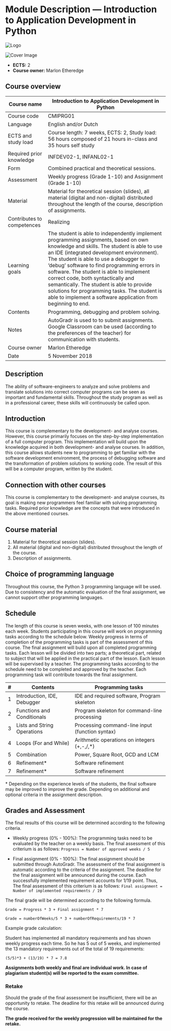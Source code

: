 Module Description — Introduction to Application Development in Python
=============================================================

![Logo](https://github.com/hogeschool/Keuzevak-IADIP/raw/master/docs/img/logo.png)

![Cover Image](https://github.com/hogeschool/Keuzevak-IADIP/raw/master/docs/img/cover.jpg)

- **ECTS:** 2
- **Course owner:** Marlon Etheredge

Course overview
---------------

| Course name                | Introduction to Application Development in Python                                                                                                                                                                                                                                                                                                                                                                                                                                                                                                   |
|----------------------------|-------------------------------------------------------------------------------------------------------------------------------------------------------------------------------------------------------------------------------------------------------------------------------------------------------------------------------------------------------------------------------------------------------------------------------------------------------------------------------------------------------------------------|
| Course code                | CMIPRG01                                                                                                                                                                                                                                                                                                                                                                                                                                                                                                                    |
| Language                   | English and/or Dutch                                                                                                                                                                                                                                                                                                                                                                                                                                                                                                    |
| ECTS and study load        | Course length: 7 weeks, ECTS: 2, Study load: 56 hours composed of 21 hours in-class and 35 hours self study                                                                                                                                                                                                                                                                                                                                                                                                             |
| Required prior knowledge   | INFDEV02-1, INFANL02-1                                                                                                                                                                                                                                                                                                                                                                                                                                                                                                  |
| Form                       | Combined practical and theoretical sessions.                                                                                                                                                                                                                                                                                                                                                                                                                                                                            |
| Assessment                 | Weekly progress (Grade 1-10) and Assignment (Grade 1-10)                                                                                                                                                                                                                                                                                                                                                                                                                                                                |
| Material                   | Material for theoretical session (slides), all material (digital and non-digital) distributed throughout the length of the course, description of assignments.                                                                                                                                                                                                                                                                                                                                                          |
| Contributes to competences | Realizing                                                                                                                                                                                                                                                                                                                                                                                                                                                                                                               |
| Learning goals             | The student is able to independently implement programming assignments, based on own knowledge and skills. The student is able to use an IDE (integrated development environment). The student is able to use a debugger to ‘debug’ software to find programming errors in software. The student is able to implement correct code, both syntactically and semantically. The student is able to provide solutions for programming tasks. The student is able to implement a software application from beginning to end. |
| Contents                   | Programming, debugging and problem solving.                                                                                                                                                                                                                                                                                                                                                                                                                                                                             |
| Notes                      | AutoGradr is used to to submit assignments. Google Classroom can be used (according to the preferences of the teacher) for communication with students.                                                                                                                                                                                                                                                                                                                                                                |
| Course owner               | Marlon Etheredge                                                                                                                                                                                                                                                                                                                                                                                                                                                                                                        |
| Date                       | 5 November 2018                                                                                                                                                                                                                                                                                                                                                                                                                                                                                                       |

Description
-----------

The ability of software-engineers to analyze and solve problems and translate
solutions into correct computer programs can be seen as important and
fundamental skills. Throughout the study program as well as in a professional
career, these skills will continuously be called upon.

Introduction
------------

This course is complementary to the development- and analyse courses. However,
this course primarily focuses on the step-by-step implementation of a full
computer program. This implementation will build upon the knowledge acquired in
both development- and analyse courses. In addition, this course allows students
new to programming to get familiar with the software development environment,
the process of debugging software and the transformation of problem solutions to
working code. The result of this will be a computer program, written by the
student.

Connection with other courses
-----------------------------

This course is complementary to the development- and analyse courses, its goal
is making new programmers feel familiar with solving programming tasks. Required
prior knowledge are the concepts that were introduced in the above mentioned
courses.

Course material
---------------

1. Material for theoretical session (slides).
2. All material (digital and non-digital) distributed throughout the length of
    the course.
3. Description of assignments.

Choice of programming language
------------------------------

Throughout this course, the Python 3 programming language will be used. Due to
consistency and the automatic evaluation of the final assignment, we cannot
support other programming languages.

Schedule
--------

The length of this course is seven weeks, with one lesson of 100 minutes each
week. Students participating in this course will work on programming tasks
according to the schedule below. Weekly progress in terms of completion of the
programming tasks is part of the assessment of this course. The final assignment
will build upon all completed programming tasks. Each lesson will be divided
into two parts; a theoretical part, related to subject that will be applied in
the practical part of the lesson. Each lesson will be supervised by a teacher.
The programming tasks according to the schedule need to be completed and
approved by the teacher. Each programming task will contribute towards the final
assignment.

| \# | Contents                    | Programming tasks                               |
|----|-----------------------------|-------------------------------------------------|
| 1  | Introduction, IDE, Debugger | IDE and required software, Program skeleton     |
| 2  | Functions and Conditionals  | Program skeleton for command-line processing    |
| 3  | Lists and String Operations | Processing command-line input (function syntax) |
| 4  | Loops (For and While)       | Arithmetic operations on integers (+,-,/,\*)    |
| 5  | Combination                 | Power, Square Root, GCD and LCM                 |
| 6  | Refinement\*                | Software refinement                             |
| 7  | Refinement\*                | Software refinement                             |

\* Depending on the experience levels of the students, the final software may be
improved to improve the grade. Depending on additional and optional criteria in
the assignment description.

Grades and Assessment
----------

The final results of this course will be determined according to the following
criteria.

-   Weekly progress (0% - 100%): The programming tasks need to be evaluated by
    the teacher on a weekly basis. The final assessment of this criterium is as
    follows: `Progress = Number of approved weeks / 5`

-   Final assignment (0% - 100%): The final assignment should be submitted through
    AutoGradr. The assessment of the final assignment is automatic according to
    the criteria of the assignment. The deadline for the final assignment will
    be announced during the course. Each successfully implemented requirement
    accounts for 1/19 point. Thus, The final assessment of this criterium is as
    follows: `Final assignment = Number of implemented requirements / 19`

The final grade will be determined according to the following formula.

`Grade = Progress * 3 + Final assignment * 7`

`Grade = numberOfWeeks/5 * 3 + numberOfRequirements/19 * 7`

Example grade calculation:

Student has implemented all mandatory requirements and has shown weekly progress each time. So he has 5 out of 5 weeks, and implemented the 13 mandatory requirements out of the total of 19 requirements:

`(5/5)*3 + (13/19) * 7 = 7.8`

__Assignments both weekly and final are individual work. In case of plagiarism student(s) will be reported to the exam committee.__

### Retake

Should the grade of the final assessment be insufficient, there will be an
opportunity to retake. The deadline for this retake will be announced during the
course.

__The grade received for the weekly progression will be maintained for the retake.__
